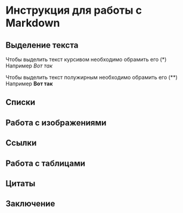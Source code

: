 # Инструкция для работы с Markdown

## Выделение текста

Чтобы выделить текст курсивом необходимо обрамить его (*) Например *Вот так*

Чтобы выделить текст полужирным необходимо обрамить его (**) Например **Вот так**

## Списки

## Работа с изображениями

## Ссылки

## Работа с таблицами

## Цитаты

## Заключение
